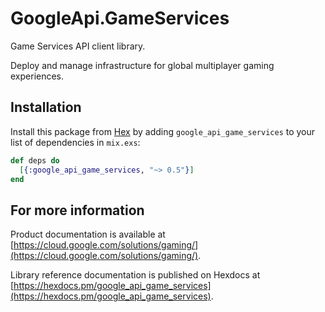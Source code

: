 # GoogleApi.GameServices

Game Services API client library.

Deploy and manage infrastructure for global multiplayer gaming experiences.

## Installation

Install this package from [Hex](https://hex.pm) by adding
`google_api_game_services` to your list of dependencies in `mix.exs`:

```elixir
def deps do
  [{:google_api_game_services, "~> 0.5"}]
end
```

## For more information

Product documentation is available at [https://cloud.google.com/solutions/gaming/](https://cloud.google.com/solutions/gaming/).

Library reference documentation is published on Hexdocs at
[https://hexdocs.pm/google_api_game_services](https://hexdocs.pm/google_api_game_services).
